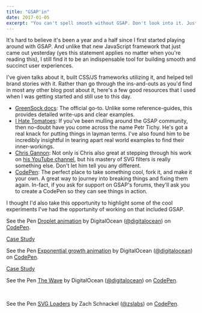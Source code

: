 ```yaml
---
title: "GSAP'in"
date: 2017-01-05
excerpt: "You can't spell smooth without GSAP. Don't look into it. Just trust me."
---
```


It's hard to believe it's been a year and a half since I first started playing around with GSAP. And unlike that new JavaScript framework that just came out yesterday (yes this statement applies no matter when you're reading this), I still find it to be an indispensable tool for building smooth and succinct user experiences.

I've given talks about it, built CSS/JS frameworks utilizing it, and helped tell brand stories with it. Rather than go through the ins-and-outs as you'd find in most any other blog post about it, here's a few good resources that I used when I was getting started and still use to this day.

* [GreenSock docs](https://greensock.com/docs/#/): The official go-to. Unlike some reference-guides, this provides detailed write-ups and clear examples.
* [I Hate Tomatoes](https://ihatetomatoes.net/greensock-cheat-sheet/): If you've been mulling around the GSAP community, then no-doubt have you come across the name Petr Tichy. He's got a real knack for putting things in layman terms. I've also found him to be incredibly insightful in tearing apart real world examples to find their inner-workings.
* [Chris Gannon](https://gannon.tv): Not only is Chris also great at stepping through his work on [his YouTube channel](https://www.youtube.com/user/framespark), but his mastery of SVG filters is really something else. Don't let him tell you any different.
* [CodePen](http://codepen.io/search/pens?q=GSAP&limit=all&type=type-pens): The perfect place to take something cool, fork it, and make it your own. A great way to journey into breaking things and fixing them again. In-fact, if you ask for support on GSAP's forums, they'll ask you to create a CodePen so they can see things in action.

I thought I'd also take this opportunity to highlight some of the cool experiments I've had the opportunity of working on that included GSAP.

<p data-height="600" data-theme-id="23494" data-slug-hash="oLzJmR" data-default-tab="result" data-user="digitalocean" data-embed-version="2" data-pen-title="Droplet animation" data-preview="true" class="codepen">See the Pen <a href="http://codepen.io/team/digitalocean/pen/oLzJmR/">Droplet animation</a> by DigitalOcean (<a href="http://codepen.io/digitalocean">@digitalocean</a>) on <a href="http://codepen.io">CodePen</a>.</p>

<div class="u-textCenter u-mt--regular u-mb--xlarge">
  <a href="{{rootPath}}articles/round-n-round/" class="button button--primary">Case Study</a>
</div>

<p data-height="400" data-theme-id="23494" data-slug-hash="BzWapm" data-default-tab="result" data-user="digitalocean" data-embed-version="2" data-pen-title="Exponential growth animation" data-preview="true" class="codepen">See the Pen <a href="http://codepen.io/team/digitalocean/pen/BzWapm/">Exponential growth animation</a> by DigitalOcean (<a href="http://codepen.io/digitalocean">@digitalocean</a>) on <a href="http://codepen.io">CodePen</a>.</p>

<div class="u-textCenter u-mt--regular u-mb--xlarge">
  <a href="{{rootPath}}articles/onward-and-upward/" class="button button--primary">Case Study</a>
</div>

<p data-height="700" data-theme-id="23494" data-slug-hash="Wxmpjb" data-default-tab="result" data-user="digitalocean" data-embed-version="2" data-pen-title="The Wave" data-preview="true" class="codepen">See the Pen <a href="http://codepen.io/team/digitalocean/pen/Wxmpjb/">The Wave</a> by DigitalOcean (<a href="http://codepen.io/digitalocean">@digitalocean</a>) on <a href="http://codepen.io">CodePen</a>.</p>

<br>

<p data-height="650" data-theme-id="23494" data-slug-hash="YwygoQ" data-default-tab="result" data-user="zslabs" data-embed-version="2" data-pen-title="SVG Loaders" data-preview="true" class="codepen">See the Pen <a href="http://codepen.io/zslabs/pen/YwygoQ/">SVG Loaders</a> by Zach Schnackel (<a href="http://codepen.io/zslabs">@zslabs</a>) on <a href="http://codepen.io">CodePen</a>.</p>

<script async src="https://production-assets.codepen.io/assets/embed/ei.js"></script>
